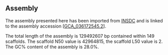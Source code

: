 **Assembly**
--------

The assembly presented here has been imported from [INSDC](http://www.insdc.org) and is linked to the assembly accession [[GCA\_036172545.2](http://www.ebi.ac.uk/ena/data/view/GCA_036172545.2)].

The total length of the assembly is 129492607 bp contained within 149 scaffolds.
The scaffold N50 value is 42964815, the scaffold L50 value is 2.
The GC% content of the assembly is 28.0%.
